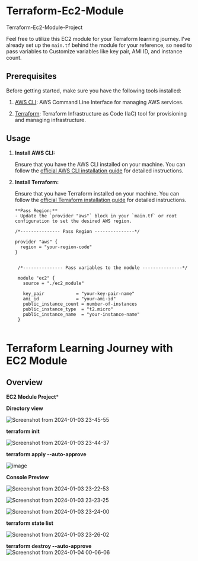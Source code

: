 # Terraform-Ec2-Module
Terraform-Ec2-Module-Project

Feel free to utilize this EC2 module for your Terraform learning journey. I've already set up the `main.tf` behind the module for your reference, so need to pass variables to Customize variables like key pair, AMI ID, and instance count.

## Prerequisites

Before getting started, make sure you have the following tools installed:

1. [AWS CLI](https://docs.aws.amazon.com/cli/latest/userguide/getting-started-install.html): AWS Command Line Interface for managing AWS services.

2. [Terraform](https://developer.hashicorp.com/terraform/tutorials/aws-get-started/install-cli): Terraform Infrastructure as Code (IaC) tool for provisioning and managing infrastructure.

## Usage

1. **Install AWS CLI:**

   Ensure that you have the AWS CLI installed on your machine. You can follow the [official AWS CLI installation guide](https://docs.aws.amazon.com/cli/latest/userguide/getting-started-install.html) for detailed instructions.

2. **Install Terraform:**

   Ensure that you have Terraform installed on your machine. You can follow the [official Terraform installation guide](https://developer.hashicorp.com/terraform/tutorials/aws-get-started/install-cli) for detailed instructions.

   

       **Pass Region:**
       - Update the `provider "aws"` block in your `main.tf` or root configuration to set the desired AWS region.

   ```hcl
   /*--------------- Pass Region ---------------*/

   provider "aws" {
     region = "your-region-code"
   }


    /*--------------- Pass variables to the module ---------------*/

    module "ec2" {
      source = "./ec2_module"
    
      key_pair            = "your-key-pair-name"
      ami_id              = "your-ami-id"
      public_instance_count = number-of-instances
      public_instance_type  = "t2.micro"
      public_instance_name  = "your-instance-name"
    }


# Terraform Learning Journey with EC2 Module

## Overview


**EC2 Module Project***


**Directory view**

![Screenshot from 2024-01-03 23-45-55](https://github.com/Parasharam-DevOps/Terraform-Ec2-Module/assets/132131379/6481d5a5-1bc2-4544-a18b-6c4917fb994c)


**terraform init**

![Screenshot from 2024-01-03 23-44-37](https://github.com/Parasharam-DevOps/Terraform-Ec2-Module/assets/132131379/560fe12d-c6fb-40b5-ae1c-784f8647b59e)

**terraform apply --auto-approve**

![image](https://github.com/Parasharam-DevOps/Terraform-Ec2-Module/assets/132131379/fd17d70c-6500-498a-b0c6-4a4eb74752cf)


**Console Preview**

![Screenshot from 2024-01-03 23-22-53](https://github.com/Parasharam-DevOps/Terraform-Ec2-Module/assets/132131379/7a074511-8576-4992-b1aa-0c9b15bee66a)

![Screenshot from 2024-01-03 23-23-25](https://github.com/Parasharam-DevOps/Terraform-Ec2-Module/assets/132131379/2f36f8c7-ee09-4c8a-b3b6-f4764a0b3caf)

![Screenshot from 2024-01-03 23-24-00](https://github.com/Parasharam-DevOps/Terraform-Ec2-Module/assets/132131379/ebb8406b-3009-4a55-911e-eeaf63559e25)




**terraform state list**

![Screenshot from 2024-01-03 23-26-02](https://github.com/Parasharam-DevOps/Terraform-Ec2-Module/assets/132131379/41dde095-f2a8-448b-a12e-9167b901ccc3)



**terraform destroy --auto-approve**
![Screenshot from 2024-01-04 00-06-06](https://github.com/Parasharam-DevOps/Terraform-Ec2-Module/assets/132131379/4cdef249-cb53-4ec8-8c26-958a56174b3c)




